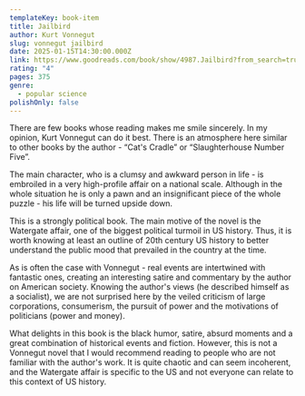 ```yaml
---
templateKey: book-item
title: Jailbird
author: Kurt Vonnegut
slug: vonnegut jailbird
date: 2025-01-15T14:30:00.000Z
link: https://www.goodreads.com/book/show/4987.Jailbird?from_search=true&from_srp=true&qid=zeubvyS02E&rank=1
rating: "4"
pages: 375
genre:
  - popular science
polishOnly: false
---
```


There are few books whose reading makes me smile sincerely. In my opinion, Kurt Vonnegut can do it best. 
There is an atmosphere here similar to other books by the author - “Cat's Cradle” or “Slaughterhouse Number Five”. 

The main character, who is a clumsy and awkward person in life - is embroiled in a very high-profile affair on a national scale. Although in the whole situation he is only a pawn and an insignificant piece of the whole puzzle - his life will be turned upside down.

This is a strongly political book. The main motive of the novel is the Watergate affair, one of the biggest political turmoil in US history. Thus, it is worth knowing at least an outline of 20th century US history to better understand the public mood that prevailed in the country at the time.

As is often the case with Vonnegut - real events are intertwined with fantastic ones, creating an interesting satire and commentary by the author on American society. Knowing the author's views (he described himself as a socialist), we are not surprised here by the veiled criticism of large corporations, consumerism, the pursuit of power and the motivations of politicians (power and money).

What delights in this book is the black humor, satire, absurd moments and a great combination of historical events and fiction. However, this is not a Vonnegut novel that I would recommend reading to people who are not familiar with the author's work. It is quite chaotic and can seem incoherent, and the Watergate affair is specific to the US and not everyone can relate to this context of US history.
